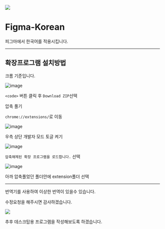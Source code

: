 ![](https://github.com/v1bt/Figma-Korean/blob/main/extension/icons/icon64.png)
# Figma-Korean
피그마에서 한국어를 적용시킵니다.

<hr>

## 확장프로그램 설치방법
크롬 기준입니다.

![image](https://github.com/user-attachments/assets/9f45bf1a-185f-440a-a0b8-3f26c4567db0)

`<code>` 버튼 클릭 후 `Download ZIP`선택

압축 풀기

`chrome://extensions/`로 이동

![image](https://github.com/user-attachments/assets/fcb44113-c33d-4481-b592-89db032627f2)

우측 상단 개발자 모드 토글 켜기

![image](https://github.com/user-attachments/assets/8d0e204a-6eba-4ccb-9836-941d7a7b3057)

`압축해제된 확장 프로그램을 로드합니다.` 선택

![image](https://github.com/user-attachments/assets/e1517409-caa5-45ea-812c-5905081f98aa)

아까 압축풀었던 폴더안에 extension폴더 선택

<hr>
번역기를 사용하여 이상한 번역이 있을수 있습니다.

수정요청을 해주시면 감사하겠습니다.

![](https://dcbadge.limes.pink/api/shield/1285574573877624924)

추후 데스크탑용 프로그램을 작성해보도록 하겠습니다.
